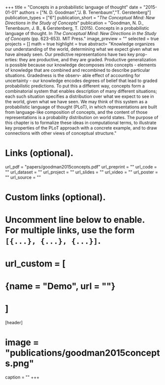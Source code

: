 +++
title = "Concepts in a probabilistic language of thought"
date = "2015-01-01"
authors = ["N. D. Goodman","J. B. Tenenbaum","T. Gerstenberg"]
publication_types = ["6"]
publication_short = "_The Conceptual Mind: New Directions in the Study of Concepts_"
publication = "Goodman, N. D., Tenenbaum, J. B., & Gerstenberg, T. (2015). Concepts in a probabilistic language of thought. In _The Conceptual Mind: New Directions in the Study of Concepts_ (pp. 623-653). MIT Press."
image_preview = ""
selected = true
projects = []
math = true
highlight = true
abstract= "Knowledge organizes our understanding of the world, determining what we expect given what we have already seen. Our predictive representations have two key prop- erties: they are productive, and they are graded. Productive generalization is possible because our knowledge decomposes into concepts - elements of knowledge that are combined and recombined to describe particular situations. Gradedness is the observ- able effect of accounting for uncertainty - our knowledge encodes degrees of belief that lead to graded probabilistic predictions. To put this a different way, concepts form a combinatorial system that enables description of many different situations; each such situation specifies a distribution over what we expect to see in the world, given what we have seen. We may think of this system as a probabilistic language of thought (PLoT), in which representations are built from language-like composition of concepts, and the content of those representations is a probability distribution on world states. The purpose of this chapter is to formalize these ideas in computational terms, to illustrate key properties of the PLoT approach with a concrete example, and to draw connections with other views of conceptual structure."

# Links (optional).
url_pdf = "papers/goodman2015concepts.pdf"
url_preprint = ""
url_code = ""
url_dataset = ""
url_project = ""
url_slides = ""
url_video = ""
url_poster = ""
url_source = ""

# Custom links (optional).
#   Uncomment line below to enable. For multiple links, use the form `[{...}, {...}, {...}]`.
# url_custom = [
# {name = "Demo", url = ""}
# ]

[header]
# image = "publications/goodman2015concepts.png"
caption = ""
+++